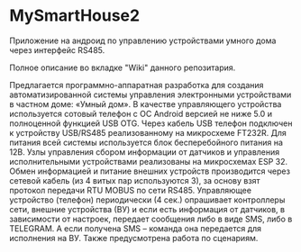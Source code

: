 # MySmartHouse2
Приложение на андроид по управлению устройствами умного дома через интерфейс RS485.

Полное описание во вкладке "Wiki" данного репозитария.

Предлагается программно-аппаратная разработка для создания автоматизированной
системы управления электронными устройствами в частном доме: «Умный дом».
В качестве управляющего устройства используется сотовый телефон с ОС Android 
версией не ниже 5.0 и полноценной функцией USB OTG.
Через кабель USB телефон подключен к устройству USB/RS485 
реализованному на микросхеме FT232R.
Для питания всей системы используется блок бесперебойного питания на 12В.
Узлы управления сбором информации от датчиков и управления исполнительными 
устройствами реализованы на микросхемах ESP 32.
Обмен информацией и питание внешних устройств производится через сетевой кабель 
(из 4 витых пар используются 3), за основу взят протокол передачи RTU MOBUS по сети  RS485.
Управляющее устройство (телефон) периодически (4 сек.) опрашивает контроллеры сети,
внешние устройства (ВУ) и если есть информация от датчиков, в зависимости от настроек, 
передает сообщения либо в виде SMS, либо в TELEGRAM. 
А если получена SMS – команда она передается для исполнения на ВУ.
Также предусмотрена работа по сценариям.
